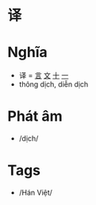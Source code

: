 # 译

# Nghĩa
* 译 = [言](言.md) [文](文.md) [十](十.md) [一](一.md)
* thông dịch, diễn dịch

# Phát âm
* /dịch/

# Tags
* /Hán Việt/

